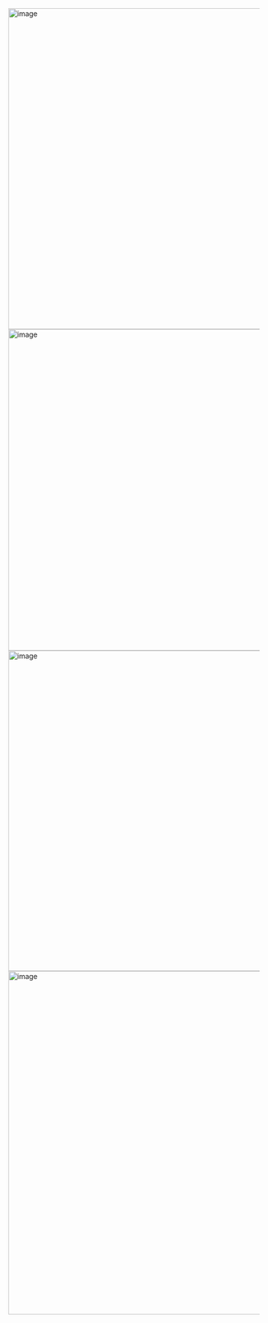 <img width="1352" height="642" alt="image" src="https://github.com/user-attachments/assets/9c2bc770-7a1b-475c-973a-4ab5d721f66b" />

<img width="1366" height="643" alt="image" src="https://github.com/user-attachments/assets/5e2f410b-0132-45e5-b861-3b051411fa31" />

<img width="1366" height="641" alt="image" src="https://github.com/user-attachments/assets/e5171e5c-ef67-4ecd-b487-3d99d1043608" />

<img width="1366" height="687" alt="image" src="https://github.com/user-attachments/assets/97e02fa7-bd98-4c60-a07d-da91f0467553" />

